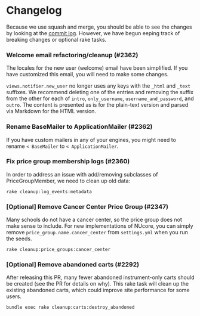 # Changelog

Because we use squash and merge, you should be able to see the changes by looking
at the [commit log](commits/master). However, we have begun eeping track of breaking changes
or optional rake tasks.

### Welcome email refactoring/cleanup (#2362)

The locales for the new user (welcome) email have been simplified. If you have customized
this email, you will need to make some changes.

`views.notifier.new_user` no longer uses any keys with the `_html` and `_text` suffixes.
We recommend deleting one of the entries and removing the suffix from the other for each
of `intro`, `only_username`, `username_and_password`, and `outro`. The content is presented
as is for the plain-text version and parsed via Markdown for the HTML version.

### Rename BaseMailer to ApplicationMailer (#2362)

If you have custom mailers in any of your engines, you might need to rename `< BaseMailer` to
`< ApplicationMailer`.

### Fix price group membership logs (#2360)

In order to address an issue with add/removing subclasses of PriceGroupMember, we
need to clean up old data:

```
rake cleanup:log_events:metadata
```

### [Optional] Remove Cancer Center Price Group (#2347)

Many schools do not have a cancer center, so the price group does not make sense to
include. For new implementations of NUcore, you can simply remove `price_group.name.cancer_center` from `settings.yml` when you run the seeds.

```
rake cleanup:price_groups:cancer_center
```

### [Optional] Remove abandoned carts (#2292)

After releasing this PR, many fewer abandoned instrument-only carts should be created (see
the PR for details on why). This rake task will clean up the existing abandoned carts,
which could improve site performance for some users.

```
bundle exec rake cleanup:carts:destroy_abandoned
```
